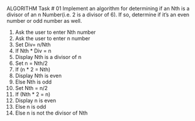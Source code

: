 ALGORITHM
Task # 01
Implement an algorithm for determining if an Nth is a divisor of an n Number(i.e. 2 is a divisor of 6). If so, determine if it’s an even number or odd number as well.
1. Ask the user to enter Nth number
2. Ask the user to enter n number
3. Set Div= n/Nth
4. If Nth * Div = n
5. Display Nth is a divisor of n
6. Set n = Nth/2
7. If (n * 2 = Nth)
8. Display Nth is even
9. Else Nth is odd
10. Set Nth = n/2
11. If (Nth * 2 = n)
12. Display n is even
13. Else n is odd
14. Else n is not the divisor of Nth
